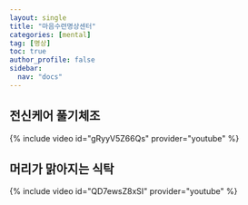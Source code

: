 ```yaml
---
layout: single
title: "마음수련명상센터"
categories: [mental]
tag: [명상]
toc: true
author_profile: false
sidebar:
  nav: "docs"
---
```


## 전신케어 풀기체조

{% include video id="gRyyV5Z66Qs" provider="youtube" %}

## 머리가 맑아지는 식탁

{% include video id="QD7ewsZ8xSI" provider="youtube" %}
